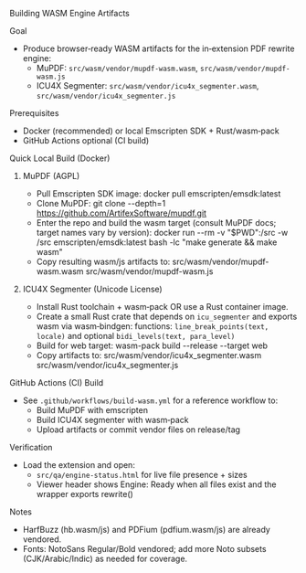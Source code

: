 Building WASM Engine Artifacts

Goal
- Produce browser‑ready WASM artifacts for the in‑extension PDF rewrite engine:
  - MuPDF: `src/wasm/vendor/mupdf-wasm.wasm`, `src/wasm/vendor/mupdf-wasm.js`
  - ICU4X Segmenter: `src/wasm/vendor/icu4x_segmenter.wasm`, `src/wasm/vendor/icu4x_segmenter.js`

Prerequisites
- Docker (recommended) or local Emscripten SDK + Rust/wasm‑pack
- GitHub Actions optional (CI build)

Quick Local Build (Docker)
1) MuPDF (AGPL)
   - Pull Emscripten SDK image:
     docker pull emscripten/emsdk:latest
   - Clone MuPDF:
     git clone --depth=1 https://github.com/ArtifexSoftware/mupdf.git
   - Enter the repo and build the wasm target (consult MuPDF docs; target names vary by version):
     docker run --rm -v "$PWD":/src -w /src emscripten/emsdk:latest bash -lc "make generate && make wasm"
   - Copy resulting wasm/js artifacts to:
     src/wasm/vendor/mupdf-wasm.wasm
     src/wasm/vendor/mupdf-wasm.js

2) ICU4X Segmenter (Unicode License)
   - Install Rust toolchain + wasm‑pack OR use a Rust container image.
   - Create a small Rust crate that depends on `icu_segmenter` and exports wasm via wasm‑bindgen:
     functions: `line_break_points(text, locale)` and optional `bidi_levels(text, para_level)`
   - Build for web target:
     wasm-pack build --release --target web
   - Copy artifacts to:
     src/wasm/vendor/icu4x_segmenter.wasm
     src/wasm/vendor/icu4x_segmenter.js

GitHub Actions (CI) Build
- See `.github/workflows/build-wasm.yml` for a reference workflow to:
  - Build MuPDF with emscripten
  - Build ICU4X segmenter with wasm‑pack
  - Upload artifacts or commit vendor files on release/tag

Verification
- Load the extension and open:
  - `src/qa/engine-status.html` for live file presence + sizes
  - Viewer header shows Engine: Ready when all files exist and the wrapper exports rewrite()

Notes
- HarfBuzz (hb.wasm/js) and PDFium (pdfium.wasm/js) are already vendored.
- Fonts: NotoSans Regular/Bold vendored; add more Noto subsets (CJK/Arabic/Indic) as needed for coverage.

